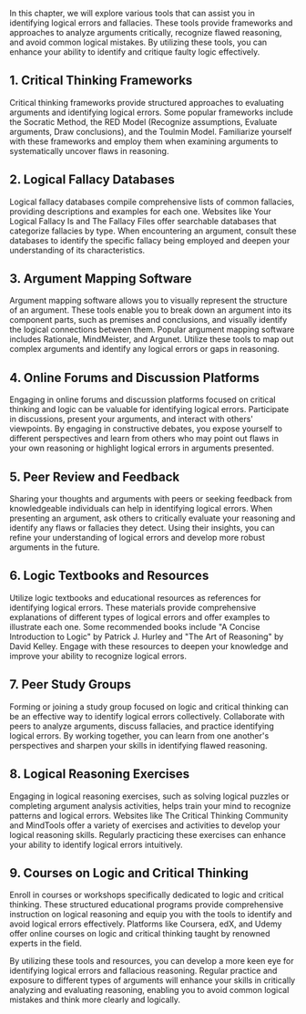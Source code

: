 
In this chapter, we will explore various tools that can assist you in identifying logical errors and fallacies. These tools provide frameworks and approaches to analyze arguments critically, recognize flawed reasoning, and avoid common logical mistakes. By utilizing these tools, you can enhance your ability to identify and critique faulty logic effectively.

**1. Critical Thinking Frameworks**
-----------------------------------

Critical thinking frameworks provide structured approaches to evaluating arguments and identifying logical errors. Some popular frameworks include the Socratic Method, the RED Model (Recognize assumptions, Evaluate arguments, Draw conclusions), and the Toulmin Model. Familiarize yourself with these frameworks and employ them when examining arguments to systematically uncover flaws in reasoning.

**2. Logical Fallacy Databases**
--------------------------------

Logical fallacy databases compile comprehensive lists of common fallacies, providing descriptions and examples for each one. Websites like Your Logical Fallacy Is and The Fallacy Files offer searchable databases that categorize fallacies by type. When encountering an argument, consult these databases to identify the specific fallacy being employed and deepen your understanding of its characteristics.

**3. Argument Mapping Software**
--------------------------------

Argument mapping software allows you to visually represent the structure of an argument. These tools enable you to break down an argument into its component parts, such as premises and conclusions, and visually identify the logical connections between them. Popular argument mapping software includes Rationale, MindMeister, and Argunet. Utilize these tools to map out complex arguments and identify any logical errors or gaps in reasoning.

**4. Online Forums and Discussion Platforms**
---------------------------------------------

Engaging in online forums and discussion platforms focused on critical thinking and logic can be valuable for identifying logical errors. Participate in discussions, present your arguments, and interact with others' viewpoints. By engaging in constructive debates, you expose yourself to different perspectives and learn from others who may point out flaws in your own reasoning or highlight logical errors in arguments presented.

**5. Peer Review and Feedback**
-------------------------------

Sharing your thoughts and arguments with peers or seeking feedback from knowledgeable individuals can help in identifying logical errors. When presenting an argument, ask others to critically evaluate your reasoning and identify any flaws or fallacies they detect. Using their insights, you can refine your understanding of logical errors and develop more robust arguments in the future.

**6. Logic Textbooks and Resources**
------------------------------------

Utilize logic textbooks and educational resources as references for identifying logical errors. These materials provide comprehensive explanations of different types of logical errors and offer examples to illustrate each one. Some recommended books include "A Concise Introduction to Logic" by Patrick J. Hurley and "The Art of Reasoning" by David Kelley. Engage with these resources to deepen your knowledge and improve your ability to recognize logical errors.

**7. Peer Study Groups**
------------------------

Forming or joining a study group focused on logic and critical thinking can be an effective way to identify logical errors collectively. Collaborate with peers to analyze arguments, discuss fallacies, and practice identifying logical errors. By working together, you can learn from one another's perspectives and sharpen your skills in identifying flawed reasoning.

**8. Logical Reasoning Exercises**
----------------------------------

Engaging in logical reasoning exercises, such as solving logical puzzles or completing argument analysis activities, helps train your mind to recognize patterns and logical errors. Websites like The Critical Thinking Community and MindTools offer a variety of exercises and activities to develop your logical reasoning skills. Regularly practicing these exercises can enhance your ability to identify logical errors intuitively.

**9. Courses on Logic and Critical Thinking**
---------------------------------------------

Enroll in courses or workshops specifically dedicated to logic and critical thinking. These structured educational programs provide comprehensive instruction on logical reasoning and equip you with the tools to identify and avoid logical errors effectively. Platforms like Coursera, edX, and Udemy offer online courses on logic and critical thinking taught by renowned experts in the field.

By utilizing these tools and resources, you can develop a more keen eye for identifying logical errors and fallacious reasoning. Regular practice and exposure to different types of arguments will enhance your skills in critically analyzing and evaluating reasoning, enabling you to avoid common logical mistakes and think more clearly and logically.
